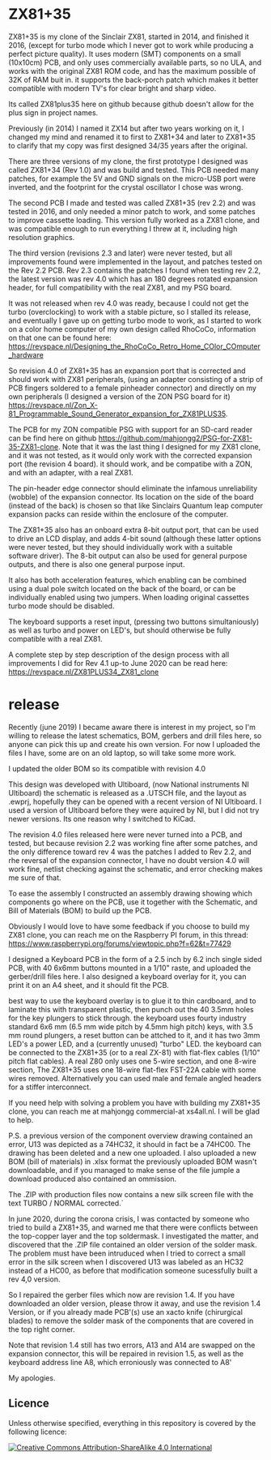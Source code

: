 ZX81+35
====

ZX81+35 is my clone of the Sinclair ZX81, started in 2014, and finished it 2016, (except for turbo mode which I never got to work while producing a perfect picture quality). It uses modern (SMT) components on a small (10x10cm) PCB, and only uses commercially available parts, so no ULA, and works with the original ZX81 ROM code, and has the maximum possible of 32K of RAM buit in. it supports the back-porch patch which makes it better compatible with modern TV's for clear bright and sharp video.

Its called ZX81plus35 here on github because github doesn't allow for the plus sign in project names.

Previously (in 2014) I named it ZX14 but after two years working on it, I changed my mind and renamed it to first to ZX81+34 and later to ZX81+35 to clarify that my copy was first designed 34/35 years after the original.

There are three versions of my clone, the first prototype I designed was called ZX81+34 (Rev 1.0) and was build and tested. This PCB needed many patches, for example the 5V and GND signals on the micro-USB port were inverted, and the footprint for the crystal oscillator I chose was wrong.

The second PCB I made and tested was called ZX81+35 (rev 2.2) and was tested in 2016, and only needed a minor patch to work, and some patches to improve cassette loading. This version fully worked as a ZX81 clone, and was compatible enough to run everything I threw at it, including high resolution graphics.

The third version (revisions 2.3 and later) were never tested, but all improvements found were implemented in the layout, and patches tested on the Rev 2.2 PCB. Rev 2.3 contains the patches I found when testing rev 2.2, the latest version was rev 4.0 which has an 180 degrees rotated expansion header, for full compatibility with the real ZX81, and my PSG board.

It was not released when rev 4.0 was ready, because I could not get the turbo (overclocking) to work with a stable picture, so I stalled its release, and eventually I gave up on getting turbo mode to work, as I started to work on a color home computer of my own design called RhoCoCo, information on that one can be found here:
https://revspace.nl/Designing_the_RhoCoCo_Retro_Home_COlor_COmputer_hardware

So revision 4.0 of ZX81+35 has an expansion port that is corrected and should work with ZX81 peripherals, (using an adapter consisting of a strip of PCB fingers soldered to a female pinheader connector) and directly on my own peripherals (I designed a version of the ZON PSG board for it) https://revspace.nl/Zon_X-81_Programmable_Sound_Generator_expansion_for_ZX81PLUS35. 

The PCB for my ZON compatible PSG with support for an SD-card reader can be find here on github https://github.com/mahjongg2/PSG-for-ZX81-35-ZX81-clone.
Note that it was the last thing I designed for my ZX81 clone, and it was not tested, as it would only work with the corrected expansion port (the revision 4 board).
it should work, and be compatibe with a ZON, and with an adapter, with a real ZX81.

The pin-header edge connector should eliminate the infamous unreliability (wobble) of the expansion connector. Its location on the side of the board (instead of the back) is chosen so that like Sinclairs Quantum leap computer expansion packs can reside within the enclosure of the computer. 

The ZX81+35 also has an onboard extra 8-bit output port, that can be used to drive an LCD display, and adds 4-bit sound (although these latter options were never tested, but they should individually work with a suitable software driver). The 8-bit output can also be used for general purpose outputs, and there is also one general purpose input.

It also has both acceleration features, which enabling can be combined using a dual pole switch located on the back of the board, or can be individually enabled using two jumpers. When loading original cassettes turbo mode should be disabled.

The keyboard supports a reset input, (pressing two buttons simultaniously) as well as turbo and power on LED's, but should otherwise be fully compatible with a real ZX81.

A complete step by step description of the design process with all improvements I did for Rev 4.1 up-to June 2020 can be read here:
https://revspace.nl/ZX81PLUS34_ZX81_clone

release
===
Recently (june 2019) I became aware there is interest in my project, so I'm willing to release the latest schematics, BOM, gerbers and drill files here, so anyone can pick this up and create his own version. For now I uploaded the files I have, some are on an old laptop, so will take some more work.

I updated the older BOM so its compatible with revision 4.0

This design was developed with Ultiboard, (now National instruments NI Ultiboard) the schematic is released as a .UTSCH file, and the layout as .ewprj, hopefully they can be opened with a recent version of NI Ultiboard. I used a version of Ultiboard before they were aquired by NI, but I did not try newer versions. Its one reason why I switched to KiCad.

The revision 4.0 files released here were never turned into a PCB, and tested, but because revision 2.2 was working fine after some patches, and the only difference toward rev 4 was the patches I added to Rev 2.2, and rhe reversal of the expansion connector, I have no doubt version 4.0 will work fine, netlist checking against the schematic, and error checking makes me sure of that.

To ease the assembly I constructed an assembly drawing showing which components go where on the PCB, use it together with the Schematic, and Bill of Materials (BOM) to build up the PCB.

Obviously I would love to have some feedback if you choose to build my ZX81 clone, you can reach me on the Raspberry PI forum, in this thread:
https://www.raspberrypi.org/forums/viewtopic.php?f=62&t=77429

I designed a Keyboard PCB in the form of a 2.5 inch by 6.2 inch single sided PCB, with 40 6x6mm buttons mounted in a 1/10" raste, and uploaded the gerber/drill files here.
I also designed a keyboard overlay for it, you can print it on an A4 sheet, and it should fit the PCB.

best way to use the keyboard overlay is to glue it to thin cardboard, and to laminate this with transparent plastic, then punch out the 40 3.5mm holes for the key plungers to stick through. the keyboard uses fourty industry standard 6x6 mm (6.5 mm wide pitch by 4.5mm high pitch) keys, with 3.5 mm round plungers, a reset button can be attched to it, and it has two 3mm LED's a power LED, and a (currently unused) "turbo" LED.
the keyboard can be connected to the ZX81+35 (or to a real ZX-81) with flat-flex cables (1/10" pitch flat cables).
A real Z80 only uses one 5-wire section, and one 8-wire section, The ZX81+35 uses one 18-wire flat-flex FST-22A cable with some wires removed. Alternatively you can used male and female angled headers for a stiffer interconnect.

If you need help with solving a problem you have with building my ZX81+35 clone, you can reach me at mahjongg commercial-at xs4all.nl. I will be glad to help.

P.S. a previous version of the component overview drawing contained an error, U13 was depicted as a 74HC32, it should in fact be a 74HC00. The drawing has been deleted and a new one uploaded.
I also uploaded a new BOM (bill of materials) in .xlsx format the previously uploaded BOM wasn't downloadable, and if you managed to make sense of the file jumple a download produced also contained an ommission.

The .ZIP with production files now contains a new silk screen file with the text TURBO / NORMAL corrected.`

In june 2020, during the corona crisis, I was contacted by someone who tried to build a ZX81+35, and warned me that there were conflicts between the top-copper layer and the top soldermask. I investigated the matter, and discovered that the .ZIP file contained an older version of the solder mask.
The problem must have been intruduced when I tried to correct a small error in the silk screen when I discovered U13 was labeled as an HC32 instead of a HC00, as before that modification someone sucessfully built a rev 4,0 version.

So I repaired the gerber files which now are revision 1.4. If you have downloaded an older version, please throw it away, and use the revision 1.4 Version, or if you already made PCB'(s) use an xacto knife (chirurgical blades) to remove the solder mask of the components that are covered in the top right corner.

Note that revision 1.4 still has two errors, A13 and A14 are swapped on the expansion connector, this will be repaired in revision 1.5, as well as the keyboard address line A8, which erroniously was connected to A8'

My apologies.

## Licence

Unless otherwise specified, everything in this repository is covered by the following licence:

[![Creative Commons Attribution-ShareAlike 4.0 International](http://i.creativecommons.org/l/by-sa/4.0/88x31.png)](http://creativecommons.org/licenses/by-sa/4.0/)

